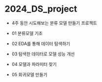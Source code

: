 # 2024_DS_project
- 4주 동안 시도해보는 분류 모델 만들기 프로젝트

- 01 분류모델 기초
- 02 EDA를 통해 데이터 탐색하기
- 03 탐색한 데이터로 모델 성능 개선
- 04 모델과 파라미터 찾기
- 05 회귀모델 만들기
